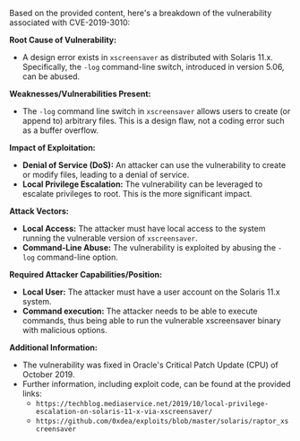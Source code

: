 Based on the provided content, here's a breakdown of the vulnerability associated with CVE-2019-3010:

**Root Cause of Vulnerability:**

*   A design error exists in `xscreensaver` as distributed with Solaris 11.x. Specifically, the `-log` command-line switch, introduced in version 5.06, can be abused.

**Weaknesses/Vulnerabilities Present:**

*   The `-log` command line switch in `xscreensaver` allows users to create (or append to) arbitrary files. This is a design flaw, not a coding error such as a buffer overflow.

**Impact of Exploitation:**

*   **Denial of Service (DoS):** An attacker can use the vulnerability to create or modify files, leading to a denial of service.
*  **Local Privilege Escalation:** The vulnerability can be leveraged to escalate privileges to root. This is the more significant impact.

**Attack Vectors:**

*   **Local Access:** The attacker must have local access to the system running the vulnerable version of `xscreensaver`.
*   **Command-Line Abuse:** The vulnerability is exploited by abusing the `-log` command-line option.

**Required Attacker Capabilities/Position:**

*   **Local User:** The attacker must have a user account on the Solaris 11.x system.
*   **Command execution:** The attacker needs to be able to execute commands, thus being able to run the vulnerable xscreensaver binary with malicious options.

**Additional Information:**

* The vulnerability was fixed in Oracle's Critical Patch Update (CPU) of October 2019.
* Further information, including exploit code, can be found at the provided links:
    *   `https://techblog.mediaservice.net/2019/10/local-privilege-escalation-on-solaris-11-x-via-xscreensaver/`
    *   `https://github.com/0xdea/exploits/blob/master/solaris/raptor_xscreensaver`